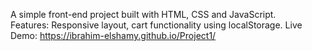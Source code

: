 A simple front-end project built with HTML, CSS and JavaScript.  
Features: Responsive layout, cart functionality using localStorage.
Live Demo: https://ibrahim-elshamy.github.io/Project1/
